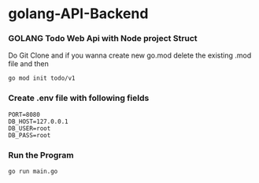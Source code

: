 # golang-API-Backend

### GOLANG Todo Web Api with Node project Struct

 Do Git Clone and if you wanna create new go.mod delete the existing .mod file and then 
```
go mod init todo/v1
```
### Create .env file with following fields

```
PORT=8080
DB_HOST=127.0.0.1
DB_USER=root
DB_PASS=root

```
### Run the Program
```
go run main.go
```


